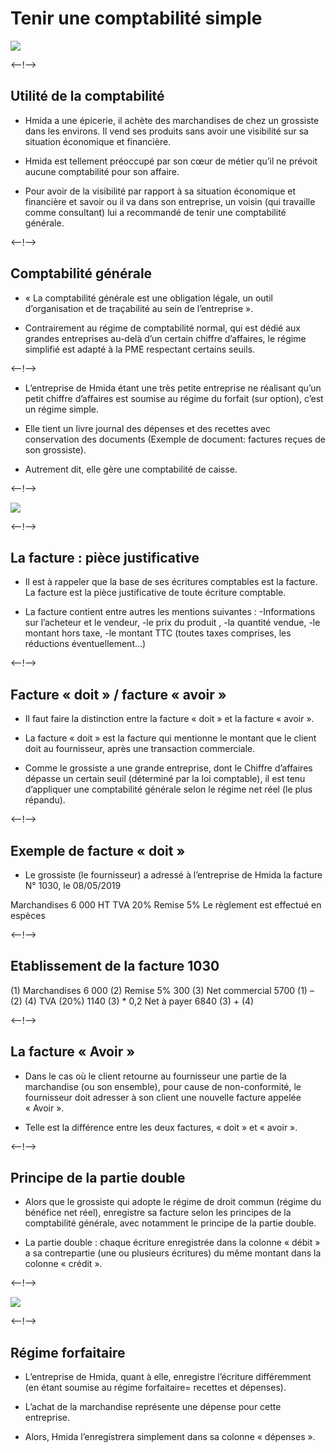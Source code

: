 # Tenir une comptabilité simple
![](http://douar.tech/dt_assets/session-2/slide-1.png)

<--!-->

## Utilité de la comptabilité

-  Hmida a une épicerie, il achète des marchandises de chez un grossiste dans les environs. Il vend ses produits sans avoir une visibilité sur sa situation économique et financière.

-  Hmida est tellement préoccupé par son cœur de métier qu’il ne prévoit aucune comptabilité pour son affaire.

- Pour avoir de la visibilité par rapport à sa situation économique et financière et savoir ou il va dans son entreprise, un voisin (qui travaille comme consultant) lui a recommandé de tenir une comptabilité générale.

<--!-->

## Comptabilité générale

-  « La comptabilité générale est une obligation légale, un outil d’organisation et de traçabilité au sein de l’entreprise ». 

- Contrairement au régime de comptabilité normal, qui est dédié aux grandes entreprises au-delà d’un certain chiffre d’affaires, le régime simplifié est adapté à la PME respectant certains seuils.

<--!-->

- L’entreprise de Hmida étant une très petite entreprise ne réalisant qu’un petit chiffre d’affaires est soumise au régime du forfait (sur option), c’est un régime simple.

- Elle tient un livre journal des dépenses et des recettes avec conservation des documents (Exemple de document: factures reçues de son grossiste).

- Autrement dit, elle gère une comptabilité de caisse.

<--!-->

![](./assets/Recettes_Dépenses.png)

<--!-->

## La facture : pièce justificative

- Il est à rappeler que la base de ses écritures comptables est la facture. La facture est la pièce justificative de toute écriture comptable.

- La facture contient entre autres les mentions suivantes :
-Informations sur l’acheteur et le vendeur, 
-le prix du produit ,
-la quantité vendue, 
-le montant hors taxe, 
-le montant TTC (toutes taxes comprises, les réductions éventuellement…)

<--!-->

## Facture « doit » / facture « avoir »

- Il faut faire la distinction entre la facture « doit » et la facture « avoir ».

- La facture « doit » est la facture qui mentionne le montant que le client doit au fournisseur, après une transaction commerciale.

- Comme le grossiste a une grande entreprise, dont le Chiffre d’affaires dépasse un certain seuil (déterminé par la loi comptable), il est tenu d’appliquer une comptabilité générale selon le régime net réel (le plus répandu).

<--!-->

## Exemple de facture « doit »

- Le grossiste (le fournisseur)  a adressé à l’entreprise de Hmida la facture N° 1030, le 08/05/2019

Marchandises 6 000 HT
TVA 20%
Remise 5%
Le règlement est effectué en espèces 

<--!-->

## Etablissement de la facture 1030

(1) Marchandises  	6 000 
(2) Remise 5%        	   300
(3) Net commercial	5700  (1) – (2) 
(4) TVA (20%)            1140  (3) * 0,2
Net à payer                6840   (3) + (4)

<--!-->

## La facture « Avoir »

- Dans le cas où le client retourne au fournisseur une partie de la marchandise (ou son ensemble), pour cause de non-conformité, le fournisseur doit adresser à son client une nouvelle facture appelée « Avoir ».

- Telle est la différence entre les deux factures, « doit » et « avoir ».

<--!-->

## Principe de la partie double

- Alors que le grossiste qui adopte le régime de droit commun (régime du bénéfice net réel), enregistre sa facture selon les principes de la comptabilité générale, avec notamment le principe de la partie double.

- La partie double : chaque écriture enregistrée dans la colonne « débit » a sa contrepartie (une ou plusieurs écritures) du même montant dans la colonne « crédit ».

<--!-->

![](./assets/Exemple_Compta.png)

<--!-->

## Régime forfaitaire

- L’entreprise de Hmida, quant à elle, enregistre l’écriture différemment (en étant soumise au régime forfaitaire= recettes et dépenses).

- L’achat de la marchandise représente une dépense pour cette entreprise.

- Alors, Hmida l’enregistrera simplement dans sa colonne « dépenses ».